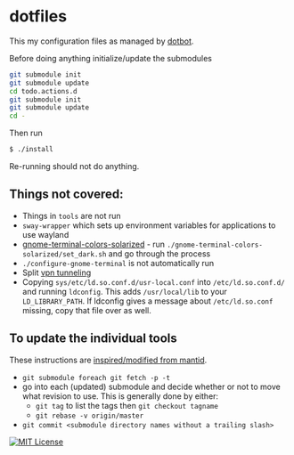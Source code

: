 # dotfiles

This my configuration files as managed by [dotbot](https://github.com/anishathalye/dotbot).

Before doing anything initialize/update the submodules

```bash
git submodule init
git submodule update
cd todo.actions.d
git submodule init
git submodule update
cd -
```

Then run

```bash
$ ./install
```

Re-running should not do anything.

Things not covered:
-------------------

* Things in `tools` are not run
* `sway-wrapper` which sets up environment variables for applications to use wayland
* [gnome-terminal-colors-solarized](https://github.com/Anthony25/gnome-terminal-colors-solarized) - run `./gnome-terminal-colors-solarized/set_dark.sh` and go through the process
* `./configure-gnome-terminal` is not automatically run
* Split [vpn tunneling](https://code.ornl.gov/rwp/ornl-openconnect)
* Copying `sys/etc/ld.so.conf.d/usr-local.conf` into `/etc/ld.so.conf.d/` and running `ldconfig`. This adds `/usr/local/lib` to your `LD_LIBRARY_PATH`. If ldconfig gives a message about `/etc/ld.so.conf` missing, copy that file over as well.

To update the individual tools
------------------------------

These instructions are [inspired/modified from mantid](https://github.com/mantidproject/paraview-build/blob/master/buildscript).

* `git submodule foreach git fetch -p -t`
* go into each (updated) submodule and decide whether or not to move what revision to use. This is generally done by either:
  * `git tag` to list the tags then `git checkout tagname`
  * `git rebase -v origin/master`
* `git commit <submodule directory names without a trailing slash>`

[![MIT License](https://img.shields.io/badge/license-MIT-blue.svg)](http://opensource.org/licenses/MIT)
